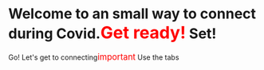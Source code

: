 <!DOCTYPE html>
<html>
<head>
<style>
.note {
  font-size: 120%;
  color: red;
}
</style>
</head>
<body>

<h1>Welcome to an small way to connect during Covid.<span class="note">Get ready!</span> Set!</h1>
<p>Go! Let's get to connecting<span class="note">important</span> Use the tabs</p>

</body>
</html>
